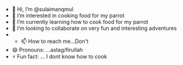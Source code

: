 - 👋 Hi, I’m @sulaimanqmul
- 👀 I’m interested in cooking food for my parrot
- 🌱 I’m currently learning how to cook food for my parrot
- 💞️ I’m looking to collaborate on very fun and interesting adventures
- - 📫 How to reach me...Don't
- 😄 Pronouns: ...astag/firullah
- ⚡ Fun fact: ... I dont know how to cook

<!---
sulaimanqmul/sulaimanqmul is a ✨ special ✨ repository because its `README.md` (this file) appears on your GitHub profile.
You can click the Preview link to take a look at your changes.
--->
